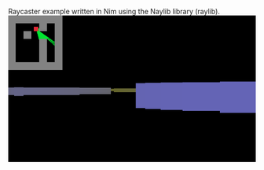 Raycaster example written in Nim using the Naylib library (raylib).
![Screenshot](./raycast-demo.png)
